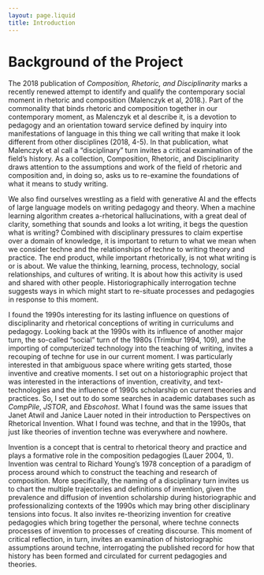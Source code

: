 ```yaml
---
layout: page.liquid
title: Introduction
---
```

# Background of the Project
The 2018 publication of _Composition, Rhetoric, and Disciplinarity_ marks a recently renewed attempt to identify and qualify the contemporary social moment in rhetoric and composition (Malenczyk et al, 2018.). Part of the commonality that binds rhetoric and composition together in our contemporary moment, as Malenczyk et al describe it, is a devotion to pedagogy and an orientation toward service defined by inquiry into manifestations of language in this thing we call writing that make it look different from other disciplines (2018, 4-5). In that publication, what Malenczyk et al call a “disciplinary” turn  invites a critical examination of the field’s history. As a collection, Composition, Rhetoric, and Disciplinarity draws attention to the assumptions and work of the field of rhetoric and composition and, in doing so, asks us to re-examine the foundations of what it means to study writing.

We also find ourselves wrestling as a field with generative AI and the effects of large language models on writing pedagogy and theory. When a machine learning algorithm creates a-rhetorical hallucinations, with a great deal of clarity, something that sounds and looks a lot writing, it begs the question what is writing? Combined with disciplinary pressures to claim expertise over a domain of knowledge, it is important to return to what we mean when we consider techne and the relationships of techne to writing theory and practice. The end product, while important rhetorically, is not what writing is or is about. We value the thinking, learning, process, technology, social relationships, and cultures of writing. It is about how this activity is used and shared with other people. Historiographically interrogation techne suggests ways in which might start to re-situate processes and pedagogies in response to this moment.

I found the 1990s interesting for its lasting influence on questions of disciplinarity and rhetorical conceptions of writing in curriculums and pedagogy. Looking back at the 1990s with its influence of another major turn, the so-called “social” turn of the 1980s (Trimbur 1994, 109), and the importing of computerized technology into the teaching of writing, invites a recouping of techne for use in our current moment. I was particularly interested in that ambiguous space where writing gets started, those inventive and creative moments. I set out on a historiographic project that was interested in the interactions of invention, creativity, and text-technologies and the influence of 1990s scholarship on current theories and practices. So, I set out to do some searches in academic databases such as _CompPile_, _JSTOR_, and _Ebscohost_. What I found was the same issues that Janet Atwil and Janice Lauer noted in their introduction to Perspectives on Rhetorical Invention. What I found was techne, and that in the 1990s, that just like theories of invention techne was everywhere and nowhere.

Invention is a concept that is central to rhetorical theory and practice and plays a formative role in the composition pedagogies (Lauer 2004, 1). Invention was central to Richard Young’s 1978 conception of a paradigm of process around which to construct the teaching and research of composition. More specifically, the naming of a disciplinary turn invites us to chart the multiple trajectories and definitions of invention, given the prevalence and diffusion of invention scholarship during historiographic and professionalizing contexts of the 1990s which may bring other disciplinary tensions into focus. It also invites re-theorizing invention for creative pedagogies which bring together the personal, where techne connects processes of invention to processes of creating discourse. This moment of critical reflection, in turn, invites an examination of historiographic assumptions around techne, interrogating the published record for how that history has been formed and circulated for current pedagogies and theories. 